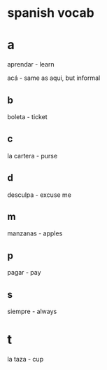 # spanish vocab

# a

aprendar - learn

acá - same as aqui, but informal

## b

boleta - ticket

## c

la cartera - purse

## d

desculpa - excuse me

## m

manzanas - apples

## p

pagar - pay

## s

siempre - always

# t

la taza - cup